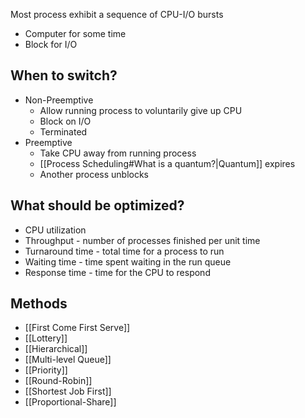 Most process exhibit a sequence of CPU-I/O bursts
- Computer for some time
- Block for I/O

## When to switch?
- Non-Preemptive
	- Allow running process to voluntarily give up CPU
	- Block on I/O
	- Terminated
- Preemptive
	- Take CPU away from running process
	- [[Process Scheduling#What is a quantum?|Quantum]] expires
	- Another process unblocks

## What should be optimized?
- CPU utilization
- Throughput - number of processes finished per unit time
- Turnaround time - total time for a process to run
- Waiting time - time spent waiting in the run queue
- Response time - time for the CPU to respond

## Methods
- [[First Come First Serve]]
- [[Lottery]]
- [[Hierarchical]]
- [[Multi-level Queue]]
- [[Priority]]
- [[Round-Robin]]
- [[Shortest Job First]]
- [[Proportional-Share]]